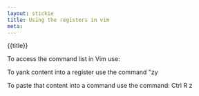 ```yaml
---
layout: stickie
title: Using the registers in vim
meta: 
---
```


{{title}}

To access the command list in Vim use:

To yank content into a register use the command "zy

To paste that content into a command use the command: Ctrl R z

